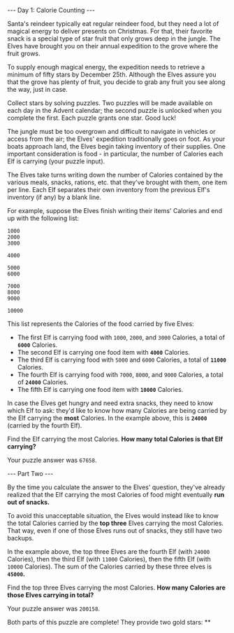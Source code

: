 --- Day 1: Calorie Counting ---

Santa's reindeer typically eat regular reindeer food, but they need a lot of magical energy to deliver presents on Christmas. For that, their favorite snack is a special type of star fruit that only grows deep in the jungle. The Elves have brought you on their annual expedition to the grove where the fruit grows.

To supply enough magical energy, the expedition needs to retrieve a minimum of fifty stars by December 25th. Although the Elves assure you that the grove has plenty of fruit, you decide to grab any fruit you see along the way, just in case.

Collect stars by solving puzzles. Two puzzles will be made available on each day in the Advent calendar; the second puzzle is unlocked when you complete the first. Each puzzle grants one star. Good luck!

The jungle must be too overgrown and difficult to navigate in vehicles or access from the air; the Elves' expedition traditionally goes on foot. As your boats approach land, the Elves begin taking inventory of their supplies. One important consideration is food - in particular, the number of Calories each Elf is carrying (your puzzle input).

The Elves take turns writing down the number of Calories contained by the various meals, snacks, rations, etc. that they've brought with them, one item per line. Each Elf separates their own inventory from the previous Elf's inventory (if any) by a blank line.

For example, suppose the Elves finish writing their items' Calories and end up with the following list:

    1000
    2000
    3000

    4000

    5000
    6000

    7000
    8000
    9000

    10000

This list represents the Calories of the food carried by five Elves:

- The first Elf is carrying food with <code>1000</code>, <code>2000</code>, and <code>3000</code> Calories, a total of **<code>6000</code>** Calories.
- The second Elf is carrying one food item with **<code>4000</code>** Calories.
- The third Elf is carrying food with <code>5000</code> and <code>6000</code> Calories, a total of **<code>11000</code>** Calories.
- The fourth Elf is carrying food with <code>7000</code>, <code>8000</code>, and <code>9000</code> Calories, a total of **<code>24000</code>** Calories.
- The fifth Elf is carrying one food item with **<code>10000</code>** Calories.

In case the Elves get hungry and need extra snacks, they need to know which Elf to ask: they'd like to know how many Calories are being carried by the Elf carrying the **most** Calories. In the example above, this is **<code>24000</code>** (carried by the fourth Elf).

Find the Elf carrying the most Calories. **How many total Calories is that Elf carrying?**

Your puzzle answer was <code>67658</code>.

--- Part Two ---

By the time you calculate the answer to the Elves' question, they've already realized that the Elf carrying the most Calories of food might eventually **run out of snacks.**

To avoid this unacceptable situation, the Elves would instead like to know the total Calories carried by the **top three** Elves carrying the most Calories. That way, even if one of those Elves runs out of snacks, they still have two backups.

In the example above, the top three Elves are the fourth Elf (with <code>24000</code> Calories), then the third Elf (with <code>11000</code> Calories), then the fifth Elf (with <code>10000</code> Calories). The sum of the Calories carried by these three elves is **<code>45000</code>.**

Find the top three Elves carrying the most Calories. **How many Calories are those Elves carrying in total?**

Your puzzle answer was <code>200158</code>.

Both parts of this puzzle are complete! They provide two gold stars: **


